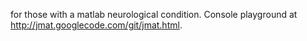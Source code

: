 for those with a matlab neurological condition.
Console playground at http://jmat.googlecode.com/git/jmat.html.